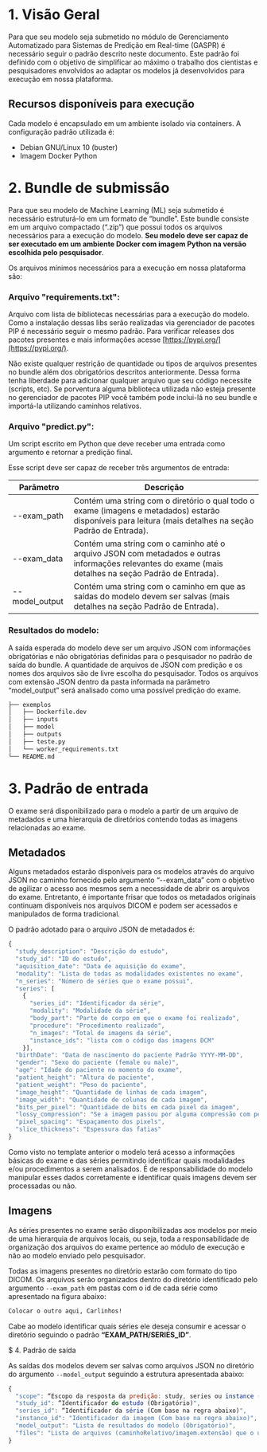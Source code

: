 # 1. Visão Geral

Para que seu modelo seja submetido no módulo de Gerenciamento Automatizado para Sistemas de Predição em Real-time (GASPR) é necessário seguir o padrão descrito neste documento. Este padrão foi definido com o objetivo de simplificar ao máximo o trabalho dos cientistas e pesquisadores envolvidos ao adaptar os modelos já desenvolvidos para execução em nossa plataforma.

## Recursos disponíveis para execução
    
Cada modelo é encapsulado em um ambiente isolado via containers. A configuração padrão utilizada é:

- Debian GNU/Linux 10 (buster)
- Imagem Docker Python

# 2. Bundle de submissão
    
Para que seu modelo de Machine Learning (ML) seja submetido é necessário estruturá-lo em um formato de “bundle”. Este bundle consiste em um arquivo compactado (“.zip”) que possui todos os arquivos necessários para a execução do modelo. **Seu modelo deve ser capaz de ser executado em um ambiente Docker com imagem Python na versão escolhida pelo pesquisador**.

Os arquivos mínimos necessários para a execução em nossa plataforma são:

### Arquivo "requirements.txt":
    

Arquivo com lista de bibliotecas necessárias para a execução do modelo. Como a instalação dessas libs serão realizadas via gerenciador de pacotes PIP é necessário seguir o mesmo padrão. Para verificar releases dos pacotes presentes e mais informações acesse [https://pypi.org/](https://pypi.org/).

Não existe qualquer restrição de quantidade ou tipos de arquivos presentes no bundle além dos obrigatórios descritos anteriormente. Dessa forma tenha liberdade para adicionar qualquer arquivo que seu código necessite (scripts, etc). Se porventura alguma biblioteca utilizada não esteja presente no gerenciador de pacotes PIP você também pode inclui-lá no seu bundle e importá-la utilizando caminhos relativos.

### Arquivo "predict.py":

Um script escrito em Python que deve receber uma entrada como argumento e retornar a predição final.

Esse script deve ser capaz de receber três argumentos de entrada:

|Parâmetro|Descrição|
|--|--|
|--exam_path|Contém uma string com o diretório o qual todo o exame (imagens e metadados) estarão disponíveis para leitura (mais detalhes na seção Padrão de Entrada).|
|--exam_data|Contém uma string com o caminho até o arquivo JSON com metadados e outras informações relevantes do exame (mais detalhes na seção Padrão de Entrada).|
|--model_output|Contém uma string com o caminho em que as saídas do modelo devem ser salvas (mais detalhes na seção Padrão de Entrada).|

### Resultados do modelo:

A saída esperada do modelo deve ser um arquivo JSON com informações obrigatórias e não obrigatórias definidas para o pesquisador no padrão de saída do bundle. A quantidade de arquivos de JSON com predição e os nomes dos arquivos são de livre escolha do pesquisador. Todos os arquivos com extensão JSON dentro da pasta informada na parâmetro “model_output” será analisado como uma possível predição do exame.

```sh
├── exemplos
│   ├── Dockerfile.dev
│   ├── inputs
│   ├── model
│   ├── outputs
│   ├── teste.py
│   └── worker_requirements.txt
└── README.md
```

# 3. Padrão de entrada

O exame será disponibilizado para o modelo a partir de um arquivo de metadados e uma hierarquia de diretórios contendo todas as imagens relacionadas ao exame.

## Metadados

Alguns metadados estarão disponíveis para os modelos através do arquivo JSON no caminho fornecido pelo argumento “--exam_data” com o objetivo de agilizar o acesso aos mesmos sem a necessidade de abrir os arquivos do exame. Entretanto, é importante frisar que todos os metadados originais continuam disponíveis nos arquivos DICOM e podem ser acessados e manipulados de forma tradicional.

O padrão adotado para o arquivo JSON de metadados é:

```javascript
{
  "study_description": "Descrição do estudo",
  "study_id": "ID do estudo",
  "aquisition_date": "Data de aquisição do exame",
  "modality": "Lista de todas as modalidades existentes no exame",
  "n_series": "Número de séries que o exame possui",
  "series": [
    {
      "series_id": "Identificador da série",
      "modality": "Modalidade da série",
      "body_part": "Parte do corpo em que o exame foi realizado",
      "procedure": "Procedimento realizado",
      "n_images": "Total de imagens da série",
      "instance_ids": "lista com o código das imagens DCM"
    }],
  "birthDate": "Data de nascimento do paciente Padrão YYYY-MM-DD",
  "gender": "Sexo do paciente (female ou male)",
  "age": "Idade do paciente no momento do exame",
  "patient_height": "Altura do paciente",
  "patient_weight": "Peso do paciente",
  "image_height": "Quantidade de linhas de cada imagem",
  "image_width": "Quantidade de colunas de cada imagem",
  "bits_per_pixel": "Quantidade de bits em cada pixel da imagem",
  "lossy_compression": "Se a imagem passou por alguma compressão com perdas",
  "pixel_spacing": "Espaçamento dos pixels",
  "slice_thickness": "Espessura das fatias"
}
```

Como visto no template anterior o modelo terá acesso a informações básicas do exame e das séries permitindo identificar quais modalidades e/ou procedimentos a serem analisados. É de responsabilidade do modelo manipular esses dados corretamente e identificar quais imagens devem ser processadas ou não.

## Imagens

As séries presentes no exame serão disponibilizadas aos modelos por meio de uma hierarquia de arquivos locais, ou seja, toda a responsabilidade de organização dos arquivos do exame pertence ao módulo de execução e não ao modelo enviado pelo pesquisador.

Todas as imagens presentes no diretório estarão com formato do tipo DICOM.
Os arquivos serão organizados dentro do diretório identificado pelo argumento `--exam_path` em pastas com o id de cada série como apresentado na figura abaixo:

```sh
Colocar o outro aqui, Carlinhos!
```

Cabe ao modelo identificar quais séries ele deseja consumir e acessar o diretório seguindo o padrão **“EXAM_PATH/SERIES_ID”**.

$ 4. Padrão de saída

As saídas dos modelos devem ser salvas como arquivos JSON no diretório do argumento `--model_output` seguindo a estrutura apresentada abaixo:

```javascript
{
  "scope": “Escopo da resposta da predição: study, series ou instance (Obrigatório)",
  "study_id": “Identificador do estudo (Obrigatório)",
  "series_id": “Identificador da série (Com base na regra abaixo)",
  "instance_id": "Identificador da imagem (Com base na regra abaixo)",
  "model_output": "Lista de resultados do modelo (Obrigatório)",
  "files": "Lista de arquivos (caminhoRelativo/imagem.extensão) que o usuário deseja enviar para o usuário final (Opcional)"
}
```